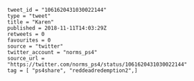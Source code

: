 ```
tweet_id = "1061620431030022144"
type = "tweet"
title = "Karen"
published = 2018-11-11T14:03:29Z
retweets = 0
favourites = 0
source = "twitter"
twitter_account = "norms_ps4"
source_url = "https://twitter.com/norms_ps4/status/1061620431030022144"
tag = [ "ps4share", "reddeadredemption2",]
```

<p class='image'><img src='https://mnf.m17s.net/2018/11/11/DruiJ1vWwAAs3Le.jpg' alt=''></p>

